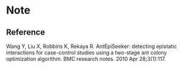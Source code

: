 # Note

## Reference

Wang Y, Liu X, Robbins K, Rekaya R. AntEpiSeeker: detecting epistatic interactions for case-control studies using a two-stage ant colony optimization algorithm. BMC research notes. 2010 Apr 28;3(1):117.
